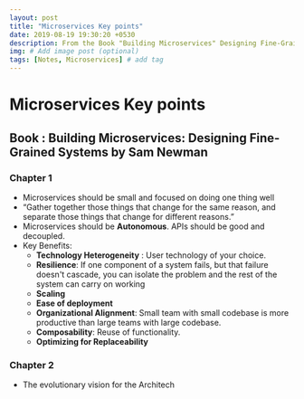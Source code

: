 ```yaml
---
layout: post
title: "Microservices Key points"
date: 2019-08-19 19:30:20 +0530
description: From the Book "Building Microservices" Designing Fine-Grained Systems by Sam Newman.
img: # Add image post (optional)
tags: [Notes, Microservices] # add tag
---
```


# Microservices Key points
## Book : Building Microservices: Designing Fine-Grained Systems by Sam Newman
### Chapter 1
 *  Microservices should be small and focused on doing one thing well
 *  “Gather together those things that change for the
same reason, and separate those things that change for different reasons.”
 *  Microservices should be **Autonomous**. APIs should be good and decoupled.
 *  Key Benefits:
	* **Technology Heterogeneity** : User technology of your choice.
	* **Resilience**: If one component of a system fails, but that failure doesn't cascade, you can isolate the problem and the rest of the system can carry on working
	* **Scaling**
	* **Ease of deployment**
	* **Organizational Alignment**: Small team with small codebase is more productive than large teams with large codebase. 
	* **Composability**: Reuse of functionality.
	* **Optimizing for Replaceability**
	
### Chapter 2
 * The evolutionary vision for the Architech
